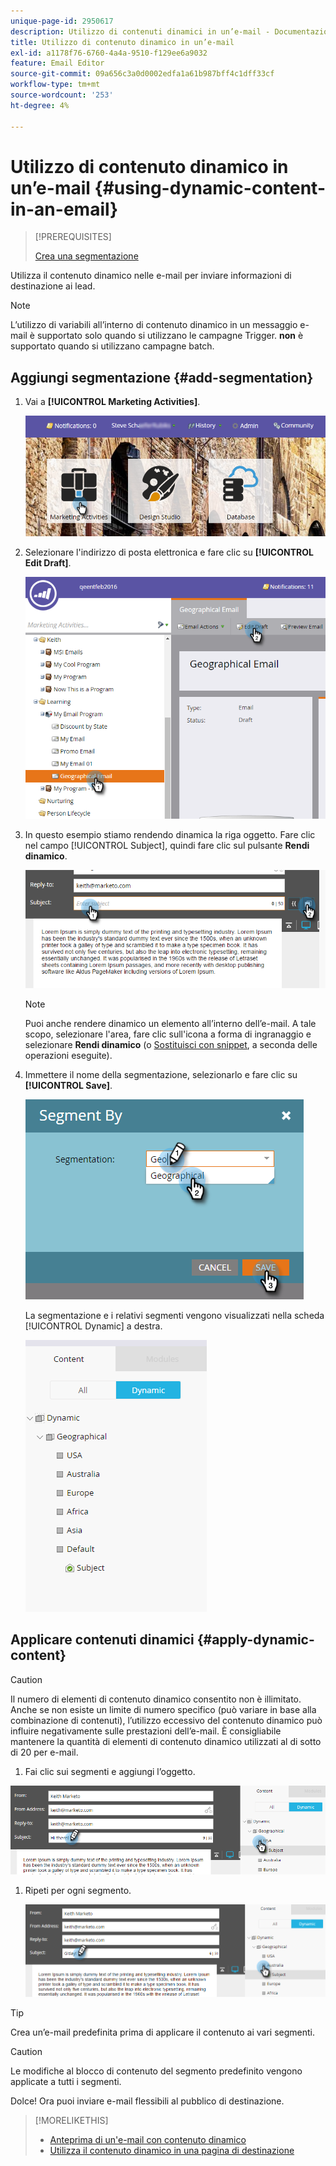 ```yaml
---
unique-page-id: 2950617
description: Utilizzo di contenuti dinamici in un’e-mail - Documentazione di Marketo - Documentazione del prodotto
title: Utilizzo di contenuto dinamico in un’e-mail
exl-id: a1178f76-6760-4a4a-9510-f129ee6a9032
feature: Email Editor
source-git-commit: 09a656c3a0d0002edfa1a61b987bff4c1dff33cf
workflow-type: tm+mt
source-wordcount: '253'
ht-degree: 4%

---
```


# Utilizzo di contenuto dinamico in un’e-mail {#using-dynamic-content-in-an-email}

>[!PREREQUISITES]
>
>[Crea una segmentazione](/help/marketo/product-docs/personalization/segmentation-and-snippets/segmentation/create-a-segmentation.md)

Utilizza il contenuto dinamico nelle e-mail per inviare informazioni di destinazione ai lead.

>[!NOTE]
>
>L’utilizzo di variabili all’interno di contenuto dinamico in un messaggio e-mail è supportato solo quando si utilizzano le campagne Trigger. **non** è supportato quando si utilizzano campagne batch.

## Aggiungi segmentazione {#add-segmentation}

1. Vai a **[!UICONTROL Marketing Activities]**.

   ![](assets/login-marketing-activities.png)

1. Selezionare l&#39;indirizzo di posta elettronica e fare clic su **[!UICONTROL Edit Draft]**.

   ![](assets/1.2.png)

1. In questo esempio stiamo rendendo dinamica la riga oggetto. Fare clic nel campo [!UICONTROL Subject], quindi fare clic sul pulsante **Rendi dinamico**.

   ![](assets/1.3.png)

   >[!NOTE]
   >
   >Puoi anche rendere dinamico un elemento all’interno dell’e-mail. A tale scopo, selezionare l&#39;area, fare clic sull&#39;icona a forma di ingranaggio e selezionare **Rendi dinamico** (o [Sostituisci con snippet](/help/marketo/product-docs/personalization/segmentation-and-snippets/snippets/create-a-snippet.md), a seconda delle operazioni eseguite).

1. Immettere il nome della segmentazione, selezionarlo e fare clic su **[!UICONTROL Save]**.

   ![](assets/1.4.png)

   La segmentazione e i relativi segmenti vengono visualizzati nella scheda [!UICONTROL Dynamic] a destra.

   ![](assets/1.5.png)

## Applicare contenuti dinamici {#apply-dynamic-content}

>[!CAUTION]
>
>Il numero di elementi di contenuto dinamico consentito non è illimitato. Anche se non esiste un limite di numero specifico (può variare in base alla combinazione di contenuti), l’utilizzo eccessivo del contenuto dinamico può influire negativamente sulle prestazioni dell’e-mail. È consigliabile mantenere la quantità di elementi di contenuto dinamico utilizzati al di sotto di 20 per e-mail.

1. Fai clic sui segmenti e aggiungi l’oggetto.

![](assets/2.1.png)

1. Ripeti per ogni segmento.

   ![](assets/2.2.png)

>[!TIP]
>
>Crea un’e-mail predefinita prima di applicare il contenuto ai vari segmenti.

>[!CAUTION]
>
>Le modifiche al blocco di contenuto del segmento predefinito vengono applicate a tutti i segmenti.

Dolce! Ora puoi inviare e-mail flessibili al pubblico di destinazione.

>[!MORELIKETHIS]
>
>* [Anteprima di un&#39;e-mail con contenuto dinamico](/help/marketo/product-docs/email-marketing/general/functions-in-the-editor/preview-an-email-with-dynamic-content.md)
>* [Utilizza il contenuto dinamico in una pagina di destinazione](/help/marketo/product-docs/demand-generation/landing-pages/free-form-landing-pages/use-dynamic-content-in-a-free-form-landing-page.md)
